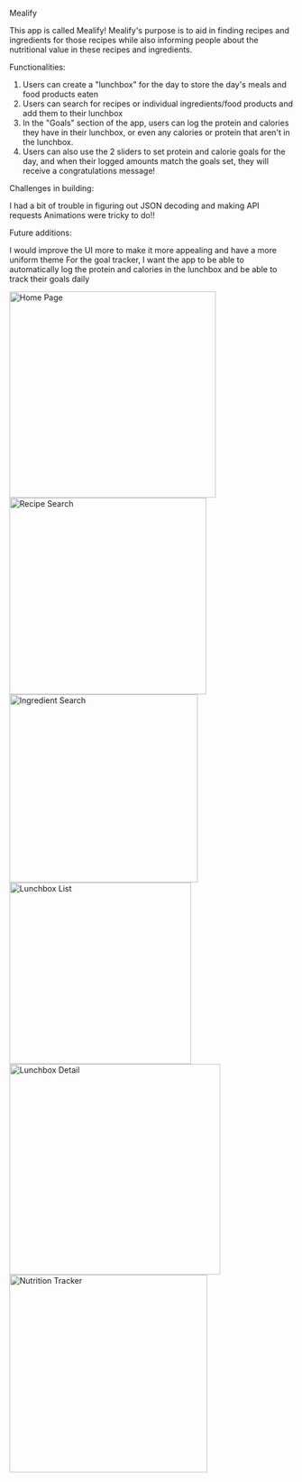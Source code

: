 Mealify


This app is called Mealify! Mealify's purpose is to aid in finding recipes and ingredients for those recipes while also informing people about the nutritional value in these recipes and ingredients. 

Functionalities: 

1. Users can create a "lunchbox" for the day to store the day's meals and food products eaten
2. Users can search for recipes or individual ingredients/food products and add them to their lunchbox
3. In the "Goals" section of the app, users can log the protein and calories they have in their lunchbox, or even any calories or protein that aren't in the lunchbox.
4. Users can also use the 2 sliders to set protein and calorie goals for the day, and when their logged amounts match the goals set, they will receive a congratulations message!

Challenges in building:

I had a bit of trouble in figuring out JSON decoding and making API requests
Animations were tricky to do!!

Future additions:

I would improve the UI more to make it more appealing and have a more uniform theme
For the goal tracker, I want the app to be able to automatically log the protein and calories in the lunchbox and be able to track their goals daily

<img width="366" alt="Home Page" src="https://github.com/user-attachments/assets/25b33e9a-d514-491b-bc47-02569a5dd3ee" />

<img width="349" alt="Recipe Search" src="https://github.com/user-attachments/assets/db682a68-1b3b-4c02-9b67-76a1840da9c7" />
<img width="334" alt="Ingredient Search" src="https://github.com/user-attachments/assets/c0bef1cd-006a-4857-bbd7-32378c593093" />

<img width="322" alt="Lunchbox List" src="https://github.com/user-attachments/assets/4c054611-f58e-4bd7-85d9-9b8246ac1421" />

<img width="374" alt="Lunchbox Detail" src="https://github.com/user-attachments/assets/827072a4-ce76-4b94-b58d-d7bf406a29bd" />

<img width="351" alt="Nutrition Tracker" src="https://github.com/user-attachments/assets/c9785ae1-13e1-4032-9c54-1e25413c77ee" />

